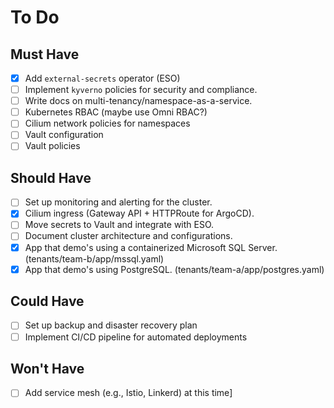 # To Do

## Must Have

- [X] Add `external-secrets` operator (ESO)
- [ ] Implement `kyverno` policies for security and compliance.
- [ ] Write docs on multi-tenancy/namespace-as-a-service.
- [ ] Kubernetes RBAC (maybe use Omni RBAC?)
- [ ] Cilium network policies for namespaces
- [ ] Vault configuration
- [ ] Vault policies

## Should Have

- [ ] Set up monitoring and alerting for the cluster.
- [X] Cilium ingress (Gateway API + HTTPRoute for ArgoCD).
- [ ] Move secrets to Vault and integrate with ESO.
- [ ] Document cluster architecture and configurations.
- [X] App that demo's using a containerized Microsoft SQL Server. (tenants/team-b/app/mssql.yaml)
- [X] App that demo's using PostgreSQL. (tenants/team-a/app/postgres.yaml)

## Could Have

- [ ] Set up backup and disaster recovery plan
- [ ] Implement CI/CD pipeline for automated deployments

## Won't Have

- [ ] Add service mesh (e.g., Istio, Linkerd) at this time]
